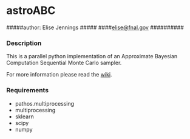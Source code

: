 # astroABC 
#####author: Elise Jennings #####
####elise@fnal.gov ##########


### Description ###

This is a parallel python implementation of an Approximate Bayesian Computation Sequential Monte Carlo sampler.

For more information please read the [wiki](https://bitbucket.org/elisejennings/astroabc_mp/wiki/Home).

### Requirements ###

* pathos.multiprocessing
* multiprocessing
* sklearn
* scipy
* numpy